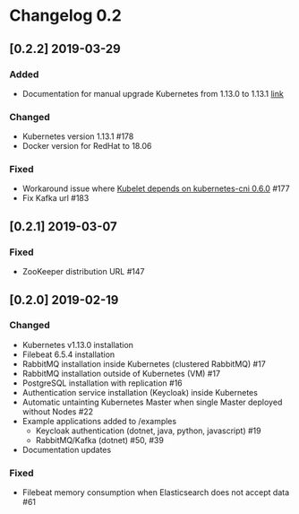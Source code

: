 # Changelog 0.2

## [0.2.2] 2019-03-29

### Added

- Documentation for manual upgrade Kubernetes from 1.13.0 to 1.13.1 [link](./docs/home/HOWTO.md#how-to-upgrade-kubernetes-cluster-from-1130-to-1131)

### Changed

- Kubernetes version 1.13.1 #178
- Docker version for RedHat to 18.06

### Fixed

- Workaround issue where [Kubelet depends on kubernetes-cni 0.6.0](https://github.com/kubernetes/kubernetes/issues/75683) #177
- Fix Kafka url #183

## [0.2.1] 2019-03-07

### Fixed

- ZooKeeper distribution URL #147

## [0.2.0] 2019-02-19

### Changed

- Kubernetes v1.13.0 installation
- Filebeat 6.5.4 installation
- RabbitMQ installation inside Kubernetes (clustered RabbitMQ) #17
- RabbitMQ installation outside of Kubernetes (VM) #17
- PostgreSQL installation with replication #16
- Authentication service installation (Keycloak) inside Kubernetes
- Automatic untainting Kubernetes Master when single Master deployed without Nodes #22
- Example applications added to /examples
  - Keycloak authentication (dotnet, java, python, javascript) #19
  - RabbitMQ/Kafka (dotnet) #50, #39
- Documentation updates

### Fixed

- Filebeat memory consumption when Elasticsearch does not accept data #61
